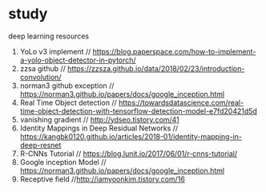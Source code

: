 # study
deep learning resources
1. YoLo v3 implement // https://blog.paperspace.com/how-to-implement-a-yolo-object-detector-in-pytorch/
2. zzsa github // https://zzsza.github.io/data/2018/02/23/introduction-convolution/
3. norman3 github exception // https://norman3.github.io/papers/docs/google_inception.html
4. Real Time Object detection // https://towardsdatascience.com/real-time-object-detection-with-tensorflow-detection-model-e7fd20421d5d
5. vanishing gradient // http://ydseo.tistory.com/41
6. Identity Mappings in Deep Residual Networks // https://kangbk0120.github.io/articles/2018-01/identity-mapping-in-deep-resnet
7. R-CNNs Tutorial // https://blog.lunit.io/2017/06/01/r-cnns-tutorial/
8. Google inception Model // https://norman3.github.io/papers/docs/google_inception.html
9. Receptive field //http://iamyoonkim.tistory.com/16

